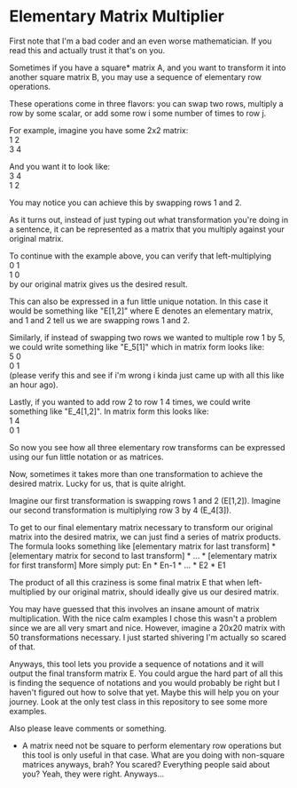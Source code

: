 # Elementary Matrix Multiplier
First note that I'm a bad coder and an even worse mathematician. If you read this and actually trust it that's on you.

Sometimes if you have a square* matrix A, and you want to transform it into another square matrix B, you may use a sequence of elementary row operations.

These operations come in three flavors: you can swap two rows, multiply a row by some scalar, or add some row i some number of times to row j.

For example, imagine you have some 2x2 matrix:  
1 2  
3 4  

And you want it to look like:  
3 4   
1 2  

You may notice you can achieve this by swapping rows 1 and 2. 

As it turns out, instead of just typing out what transformation you're doing in a sentence, it can be represented as a matrix that you multiply against your original matrix.

To continue with the example above, you can verify that left-multiplying  
0 1    
1 0   
by our original matrix gives us the desired result.

This can also be expressed in a fun little unique notation. In this case it would be something like "E[1,2]" where E denotes an elementary matrix, and 1 and 2 tell us we are swapping rows 1 and 2.

Similarly, if instead of swapping two rows we wanted to multiple row 1 by 5, we could write something like "E_5[1]" which in matrix form looks like:  
5 0  
0 1  
(please verify this and see if i'm wrong i kinda just came up with all this like an hour ago).

Lastly, if you wanted to add row 2 to row 1 4 times, we could write something like "E_4[1,2]". In matrix form this looks like:  
1 4  
0 1  

So now you see how all three elementary row transforms can be expressed using our fun little notation or as matrices.

Now, sometimes it takes more than one transformation to achieve the desired matrix. Lucky for us, that is quite alright.

Imagine our first transformation is swapping rows 1 and 2 (E[1,2]). 
Imagine our second transformation is multiplying row 3 by 4 (E_4[3]).

To get to our final elementary matrix necessary to transform our original matrix into the desired matrix, we can just find a series of matrix products.
The formula looks something like [elementary matrix for last transform] * [elementary matrix for second to last transform] * ... * [elementary matrix for first transform]
More simply put: En * En-1 * ... * E2 * E1 

The product of all this craziness is some final matrix E that when left-multiplied by our original matrix, should ideally give us our desired matrix.

You may have guessed that this involves an insane amount of matrix multiplication. With the nice calm examples 
I chose this wasn't a problem since we are all very smart and nice. However, imagine a 20x20 matrix with 50 transformations necessary.
I just started shivering I'm actually so scared of that. 

Anyways, this tool lets you provide a sequence of notations and it will output the final transform matrix E. You could argue
the hard part of all this is finding the sequence of notations and you would probably be right but I haven't figured out how to solve that yet.
Maybe this will help you on your journey. Look at the only test class in this repository to see some more examples.

Also please leave comments or something. 

* A matrix need not be square to perform elementary row operations but this tool is only useful in that case. What are you doing with non-square matrices anyways, brah? You scared? Everything people said about you? Yeah, they were right. Anyways...

